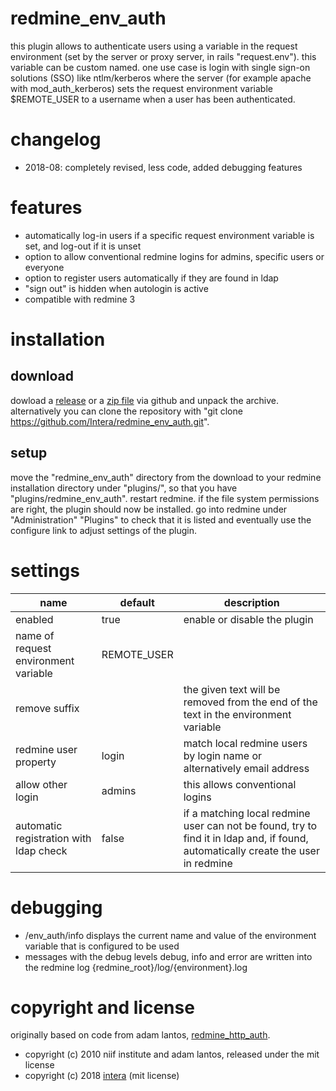 # redmine_env_auth
this plugin allows to authenticate users using a variable in the request environment (set by the server or proxy server, in rails "request.env"). this variable can be custom named. one use case is login with single sign-on solutions (SSO) like ntlm/kerberos where the server (for example apache with mod_auth_kerberos) sets the request environment variable $REMOTE_USER to a username when a user has been authenticated.

# changelog
* 2018-08: completely revised, less code, added debugging features

# features
* automatically log-in users if a specific request environment variable is set, and log-out if it is unset
* option to allow conventional redmine logins for admins, specific users or everyone
* option to register users automatically if they are found in ldap
* "sign out" is hidden when autologin is active
* compatible with redmine 3

# installation
## download
dowload a [release](https://github.com/Intera/redmine_env_auth/releases) or a [zip file](https://github.com/Intera/redmine_env_auth/archive/master.zip) via github and unpack the archive.
alternatively you can clone the repository with "git clone https://github.com/Intera/redmine_env_auth.git".

## setup
move the "redmine_env_auth" directory from the download to your redmine installation directory under "plugins/", so that you have "plugins/redmine_env_auth". restart redmine. if the file system permissions are right, the plugin should now be installed. go into redmine under "Administration" "Plugins" to check that it is listed and eventually use the configure link to adjust settings of the plugin.

# settings
|name|default|description|
|----|-------|-----------|
|enabled|true|enable or disable the plugin|
|name of request environment variable|REMOTE_USER||
|remove suffix||the given text will be removed from the end of the text in the environment variable|
|redmine user property|login|match local redmine users by login name or alternatively email address|
|allow other login|admins|this allows conventional logins|
|automatic registration with ldap check|false|if a matching local redmine user can not be found, try to find it in ldap and, if found, automatically create the user in redmine|

# debugging
* /env_auth/info displays the current name and value of the environment variable that is configured to be used
* messages with the debug levels debug, info and error are written into the redmine log {redmine_root}/log/{environment}.log

# copyright and license
originally based on code from adam lantos, [redmine_http_auth](https://github.com/AdamLantos/redmine_http_auth).
* copyright (c) 2010 niif institute and adam lantos, released under the mit license
* copyright (c) 2018 [intera](https://www.intera.de/) (mit license)
